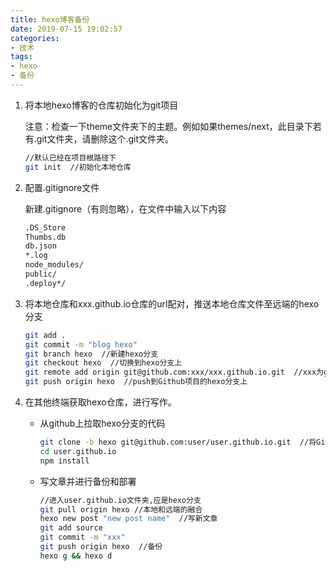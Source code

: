 ```yaml
---
title: hexo博客备份
date: 2019-07-15 19:02:57
categories: 
- 技术
tags:
- hexo
- 备份
---
```


1. 将本地hexo博客的仓库初始化为git项目

   注意：检查一下theme文件夹下的主题。例如如果themes/next，此目录下若有.git文件夹，请删除这个.git文件夹。

   ```bash
   //默认已经在项目根路径下
   git init  //初始化本地仓库
   ```

2. 配置.gitignore文件

   新建.gitignore（有则忽略），在文件中输入以下内容

   ```bash
   .DS_Store
   Thumbs.db
   db.json
   *.log
   node_modules/
   public/
   .deploy*/
   ```

3. 将本地仓库和xxx.github.io仓库的url配对，推送本地仓库文件至远端的hexo分支

   ```bash
   git add .
   git commit -m "blog hexo"
   git branch hexo  //新建hexo分支
   git checkout hexo  //切换到hexo分支上
   git remote add origin git@github.com:xxx/xxx.github.io.git  //xxx为github用户名
   git push origin hexo  //push到Github项目的hexo分支上
   ```

   

4. 在其他终端获取hexo仓库，进行写作。

   * 从github上拉取hexo分支的代码

     ```bash
     git clone -b hexo git@github.com:user/user.github.io.git  //将Github中hexo分支clone到本地
     cd user.github.io
     npm install
     ```

   * 写文章并进行备份和部署

     ```bash
     //进入user.github.io文件夹,应是hexo分支
     git pull origin hexo //本地和远端的融合
     hexo new post "new post name"  //写新文章
     git add source
     git commit -m "xxx"
     git push origin hexo  //备份
     hexo g && hexo d
     ```

     

